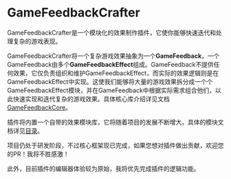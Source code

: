 # GameFeedbackCrafter

GameFeedbackCrafter是一个模块化的效果制作插件，它使你能够快速迭代和处理复杂的游戏表现。

GameFeedbackCrafter将一个复杂游戏效果抽象为一个**GameFeedback**，一个GameFeedback由多个**GameFeedbackEffect**组成。GameFeedback不提供任何效果，它仅负责组织和维护GameFeedbackEffect，而实际的效果逻辑则是在GameFeedbackEffect中实现。这使我们能够将大量的游戏效果拆分成一个个GameFeedbackEffect模块，并在GameFeedback中根据实际需求组合他们，以此快速实现和迭代复杂的游戏效果。具体核心库介绍详见文档[GameFeedbackCore](doc/GameFeedbackCore)。

插件将内置一个自带的效果模块库，它将随着项目的发展不断增大。具体的模块文档详见[目录](doc/GameFeedbackEffectIndex)。

项目仍处于研发阶段，不过核心框架现已完成，如果您想对插件做出贡献，欢迎您的PR！我将不胜感激！

此外，目前插件的编辑器体验较为原始，我将优先完成插件的逻辑功能。
 